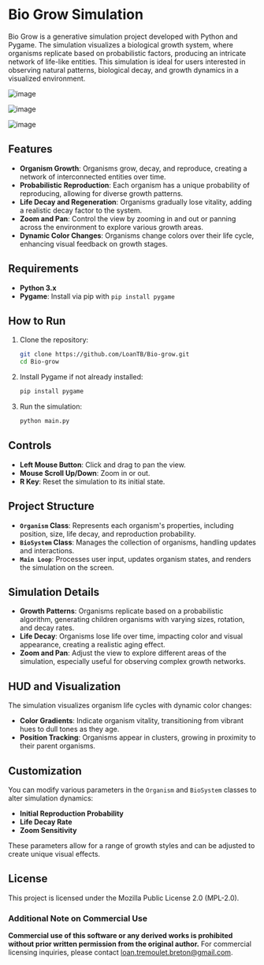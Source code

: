 # Bio Grow Simulation

Bio Grow is a generative simulation project developed with Python and Pygame. The simulation visualizes a biological growth system, where organisms replicate based on probabilistic factors, producing an intricate network of life-like entities. This simulation is ideal for users interested in observing natural patterns, biological decay, and growth dynamics in a visualized environment.

![image](https://github.com/user-attachments/assets/968372cc-ab8a-489c-96c4-63d912faf352)

![image](https://github.com/user-attachments/assets/530952d2-4582-4216-83b5-6081d60f5127)

![image](https://github.com/user-attachments/assets/4bb1daed-77ed-4bf5-8791-50fcb4125444)


## Features

- **Organism Growth**: Organisms grow, decay, and reproduce, creating a network of interconnected entities over time.
- **Probabilistic Reproduction**: Each organism has a unique probability of reproducing, allowing for diverse growth patterns.
- **Life Decay and Regeneration**: Organisms gradually lose vitality, adding a realistic decay factor to the system.
- **Zoom and Pan**: Control the view by zooming in and out or panning across the environment to explore various growth areas.
- **Dynamic Color Changes**: Organisms change colors over their life cycle, enhancing visual feedback on growth stages.

## Requirements

- **Python 3.x**
- **Pygame**: Install via pip with `pip install pygame`

## How to Run

1. Clone the repository:
   ```bash
   git clone https://github.com/LoanTB/Bio-grow.git
   cd Bio-grow
   ```

2. Install Pygame if not already installed:
   ```bash
   pip install pygame
   ```

3. Run the simulation:
   ```bash
   python main.py
   ```

## Controls

- **Left Mouse Button**: Click and drag to pan the view.
- **Mouse Scroll Up/Down**: Zoom in or out.
- **R Key**: Reset the simulation to its initial state.

## Project Structure

- **`Organism` Class**: Represents each organism's properties, including position, size, life decay, and reproduction probability.
- **`BioSystem` Class**: Manages the collection of organisms, handling updates and interactions.
- **`Main Loop`**: Processes user input, updates organism states, and renders the simulation on the screen.

## Simulation Details

- **Growth Patterns**: Organisms replicate based on a probabilistic algorithm, generating children organisms with varying sizes, rotation, and decay rates.
- **Life Decay**: Organisms lose life over time, impacting color and visual appearance, creating a realistic aging effect.
- **Zoom and Pan**: Adjust the view to explore different areas of the simulation, especially useful for observing complex growth networks.

## HUD and Visualization

The simulation visualizes organism life cycles with dynamic color changes:
- **Color Gradients**: Indicate organism vitality, transitioning from vibrant hues to dull tones as they age.
- **Position Tracking**: Organisms appear in clusters, growing in proximity to their parent organisms.

## Customization

You can modify various parameters in the `Organism` and `BioSystem` classes to alter simulation dynamics:
- **Initial Reproduction Probability**
- **Life Decay Rate**
- **Zoom Sensitivity**

These parameters allow for a range of growth styles and can be adjusted to create unique visual effects.

## License

This project is licensed under the Mozilla Public License 2.0 (MPL-2.0).

### Additional Note on Commercial Use
**Commercial use of this software or any derived works is prohibited without prior written permission from the original author.** For commercial licensing inquiries, please contact loan.tremoulet.breton@gmail.com.
